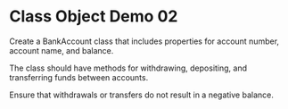 # Class Object Demo 02

Create a BankAccount class that includes properties for account number, account name, and balance.

The class should have methods for withdrawing, depositing, and transferring funds between accounts.

Ensure that withdrawals or transfers do not result in a negative balance.
